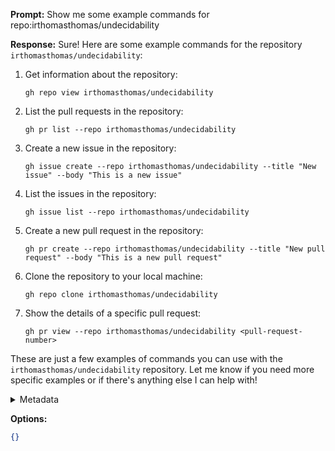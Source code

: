**Prompt:**
Show me some example commands for repo:irthomasthomas/undecidability


**Response:**
Sure! Here are some example commands for the repository `irthomasthomas/undecidability`:

1. Get information about the repository:
   ```
   gh repo view irthomasthomas/undecidability
   ```

2. List the pull requests in the repository:
   ```
   gh pr list --repo irthomasthomas/undecidability
   ```

3. Create a new issue in the repository:
   ```
   gh issue create --repo irthomasthomas/undecidability --title "New issue" --body "This is a new issue"
   ```

4. List the issues in the repository:
   ```
   gh issue list --repo irthomasthomas/undecidability
   ```

5. Create a new pull request in the repository:
   ```
   gh pr create --repo irthomasthomas/undecidability --title "New pull request" --body "This is a new pull request"
   ```

6. Clone the repository to your local machine:
   ```
   gh repo clone irthomasthomas/undecidability
   ```

7. Show the details of a specific pull request:
   ```
   gh pr view --repo irthomasthomas/undecidability <pull-request-number>
   ```

These are just a few examples of commands you can use with the `irthomasthomas/undecidability` repository. Let me know if you need more specific examples or if there's anything else I can help with!

<details><summary>Metadata</summary>

- Duration: 6440 ms
- Datetime: 2024-01-02T14:22:51.897589
- Model: gpt-3.5-turbo-0613

</details>

**Options:**
```json
{}
```

